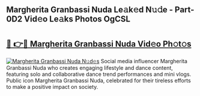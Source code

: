 ## Margherita Granbassi Nuda Le𝚊k𝚎d N𝚞𝚍e - Part-0D2 Vid𝚎o Le𝚊ks Photos OgCSL

# <h2><a href="http://fbf9oo7.evod.top/?m=Margherita+Granbassi+Nuda">🔗 👉🔴 Margherita Granbassi Nuda Vid𝚎o Ph𝚘t𝚘s</a></h2>

[![Margherita Granbassi Nuda N𝚞d𝚎s](https://i.imgur.com/8V9OHl7.gif)](http://fbf9oo7.evod.top/?m=Margherita+Granbassi+Nuda)
Social media influencer Margherita Granbassi Nuda who creates engaging lifestyle and dance content, featuring solo and collaborative dance trend performances and mini vlogs. Public icon Margherita Granbassi Nuda, celebrated for their tireless efforts to make a positive impact on society. 
